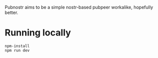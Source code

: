 Pubnostr aims to be a simple nostr-based pubpeer workalike, hopefully better.

# Running locally

`npm-install`\
`npm run dev`